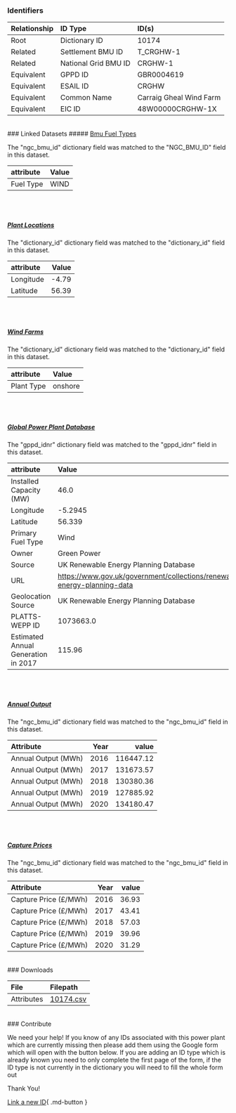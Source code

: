 ### Identifiers

| Relationship   | ID Type              | ID(s)                   |
|:---------------|:---------------------|:------------------------|
| Root           | Dictionary ID        | 10174                   |
| Related        | Settlement BMU ID    | T_CRGHW-1               |
| Related        | National Grid BMU ID | CRGHW-1                 |
| Equivalent     | GPPD ID              | GBR0004619              |
| Equivalent     | ESAIL ID             | CRGHW                   |
| Equivalent     | Common Name          | Carraig Gheal Wind Farm |
| Equivalent     | EIC ID               | 48W00000CRGHW-1X        |

<br>
### Linked Datasets
##### <a href="https://osuked.github.io/Power-Station-Dictionary/datasets/bmu-fuel-types">Bmu Fuel Types</a>



The "ngc_bmu_id" dictionary field was matched to the "NGC_BMU_ID" field in this dataset.

| attribute   | Value   |
|:------------|:--------|
| Fuel Type   | WIND    |

<br><br>
##### <a href="https://osuked.github.io/Power-Station-Dictionary/datasets/plant-locations">Plant Locations</a>



The "dictionary_id" dictionary field was matched to the "dictionary_id" field in this dataset.

| attribute   |   Value |
|:------------|--------:|
| Longitude   |   -4.79 |
| Latitude    |   56.39 |

<br><br>
##### <a href="https://osuked.github.io/Power-Station-Dictionary/datasets/wind-farms">Wind Farms</a>



The "dictionary_id" dictionary field was matched to the "dictionary_id" field in this dataset.

| attribute   | Value   |
|:------------|:--------|
| Plant Type  | onshore |

<br><br>
##### <a href="https://osuked.github.io/Power-Station-Dictionary/datasets/global-power-plant-database">Global Power Plant Database</a>



The "gppd_idnr" dictionary field was matched to the "gppd_idnr" field in this dataset.

| attribute                           | Value                                                                    |
|:------------------------------------|:-------------------------------------------------------------------------|
| Installed Capacity (MW)             | 46.0                                                                     |
| Longitude                           | -5.2945                                                                  |
| Latitude                            | 56.339                                                                   |
| Primary Fuel Type                   | Wind                                                                     |
| Owner                               | Green Power                                                              |
| Source                              | UK Renewable Energy Planning Database                                    |
| URL                                 | https://www.gov.uk/government/collections/renewable-energy-planning-data |
| Geolocation Source                  | UK Renewable Energy Planning Database                                    |
| PLATTS-WEPP ID                      | 1073663.0                                                                |
| Estimated Annual Generation in 2017 | 115.96                                                                   |

<br><br>
##### <a href="https://osuked.github.io/Power-Station-Dictionary/datasets/annual-output">Annual Output</a>



The "ngc_bmu_id" dictionary field was matched to the "ngc_bmu_id" field in this dataset.

| Attribute           |   Year |     value |
|:--------------------|-------:|----------:|
| Annual Output (MWh) |   2016 | 116447.12 |
| Annual Output (MWh) |   2017 | 131673.57 |
| Annual Output (MWh) |   2018 | 130380.36 |
| Annual Output (MWh) |   2019 | 127885.92 |
| Annual Output (MWh) |   2020 | 134180.47 |

<br><br>
##### <a href="https://osuked.github.io/Power-Station-Dictionary/datasets/capture-prices">Capture Prices</a>



The "ngc_bmu_id" dictionary field was matched to the "ngc_bmu_id" field in this dataset.

| Attribute             |   Year |   value |
|:----------------------|-------:|--------:|
| Capture Price (£/MWh) |   2016 |   36.93 |
| Capture Price (£/MWh) |   2017 |   43.41 |
| Capture Price (£/MWh) |   2018 |   57.03 |
| Capture Price (£/MWh) |   2019 |   39.96 |
| Capture Price (£/MWh) |   2020 |   31.29 |


<br>
### Downloads


| File       | Filepath                                                                              |
|:-----------|:--------------------------------------------------------------------------------------|
| Attributes | [10174.csv](https://osuked.github.io/Power-Station-Dictionary/object_attrs/10174.csv) |


<br>
### Contribute

We need your help! If you know of any IDs associated with this power plant which are currently missing then please add them using the Google form which will open with the button below. If you are adding an ID type which is already known you need to only complete the first page of the form, if the ID type is not currently in the dictionary you will need to fill the whole form out

Thank You!

[Link a new ID](https://docs.google.com/forms/d/e/1FAIpQLSc5jRsQ7NgiLLXbwo9PUdwTQyuqbRwThltG56-o6NVSe7E_nw/viewform?usp=pp_url&entry.251912331=10174){ .md-button }